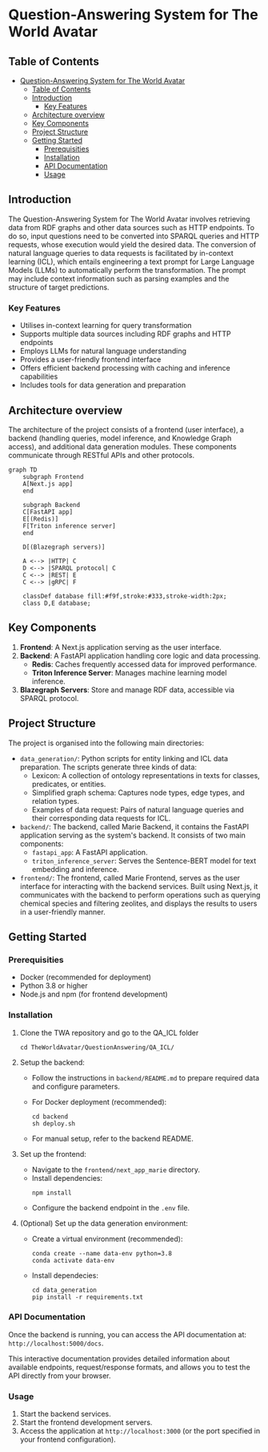 # Question-Answering System for The World Avatar

## Table of Contents
- [Question-Answering System for The World Avatar](#question-answering-system-for-the-world-avatar)
  - [Table of Contents](#table-of-contents)
  - [Introduction](#introduction)
    - [Key Features](#key-features)
  - [Architecture overview](#architecture-overview)
  - [Key Components](#key-components)
  - [Project Structure](#project-structure)
  - [Getting Started](#getting-started)
    - [Prerequisities](#prerequisities)
    - [Installation](#installation)
    - [API Documentation](#api-documentation)
    - [Usage](#usage)

## Introduction

The Question-Answering System for The World Avatar involves retrieving data from RDF graphs and other data sources such as HTTP endpoints. To do so, input questions need to be converted into SPARQL queries and HTTP requests, whose execution would yield the desired data. The conversion of natural language queries to data requests is facilitated by in-context learning (ICL), which entails engineering a text prompt for Large Language Models (LLMs) to automatically perform the transformation. The prompt may include context information such as parsing examples and the structure of target predictions.

### Key Features
- Utilises in-context learning for query transformation
- Supports multiple data sources including RDF graphs and HTTP endpoints
- Employs LLMs for natural language understanding
- Provides a user-friendly frontend interface
- Offers efficient backend processing with caching and inference capabilities
- Includes tools for data generation and preparation

## Architecture overview

The architecture of the project consists of a frontend (user interface), a backend (handling queries, model inference, and Knowledge Graph access), and additional data generation modules. These components communicate through RESTful APIs and other protocols. 

```mermaid
graph TD
    subgraph Frontend
    A[Next.js app]
    end

    subgraph Backend
    C[FastAPI app]
    E[(Redis)]
    F[Triton inference server]
    end

    D[(Blazegraph servers)]

    A <--> |HTTP| C
    D <--> |SPARQL protocol| C
    C <--> |REST| E
    C <--> |gRPC| F

    classDef database fill:#f9f,stroke:#333,stroke-width:2px;
    class D,E database;
```

## Key Components
1. **Frontend**: A Next.js application serving as the user interface.
2. **Backend**: A FastAPI application handling core logic and data processing.
    - **Redis**: Caches frequently accessed data for improved performance.
    - **Triton Inference Server**: Manages machine learning model inference.
3. **Blazegraph Servers**: Store and manage RDF data, accessible via SPARQL protocol.

## Project Structure

The project is organised into the following main directories:

- `data_generation/`: Python scripts for entity linking and ICL data preparation. The scripts generate three kinds of data:
  - Lexicon: A collection of ontology representations in texts for classes, predicates, or entities.
  - Simplified graph schema: Captures node types, edge types, and relation types.
  - Examples of data request: Pairs of natural language queries and their corresponding data requests for ICL.
- `backend/`: The backend, called Marie Backend, it contains the FastAPI application serving as the system's backend. It consists of two main components:
  - `fastapi_app`: A FastAPI application.
  - `triton_inference_server`: Serves the Sentence-BERT model for text embedding and inference.
- `frontend/`: The frontend, called Marie Frontend, serves as the user interface for interacting with the backend services. Built using Next.js, it communicates with the backend to perform operations such as querying chemical species and filtering zeolites, and displays the results to users in a user-friendly manner.

## Getting Started

### Prerequisities
 - Docker (recommended for deployment)
 - Python 3.8 or higher
 - Node.js and npm (for frontend development)

### Installation
1. Clone the TWA repository and go to the QA_ICL folder

    ```
    cd TheWorldAvatar/QuestionAnswering/QA_ICL/
    ```

2. Setup the backend: 
   - Follow the instructions in `backend/README.md` to prepare required data and configure parameters.

   - For Docker deployment (recommended):

      ```
      cd backend
      sh deploy.sh
      ```

   - For  manual setup, refer to the backend README.

3. Set up the frontend:
   - Navigate to the `frontend/next_app_marie` directory.
   - Install dependencies:
      ```
      npm install
      ```
    - Configure the backend endpoint in the `.env` file.
4. (Optional) Set up the data generation environment:
    - Create a virtual environment (recommended):
      ```
      conda create --name data-env python=3.8
      conda activate data-env
      ``` 

    - Install dependecies:
      ```
      cd data_generation
      pip install -r requirements.txt
      ```

### API Documentation
Once the backend is running, you can access the API documentation at: `http://localhost:5000/docs`.

This interactive documentation provides detailed information about available endpoints, request/response formats, and allows you to test the API directly from your browser.

### Usage
1. Start the backend services.
2. Start the frontend development servers.
3. Access the application at `http://localhost:3000` (or the port specified in your frontend configuration).
